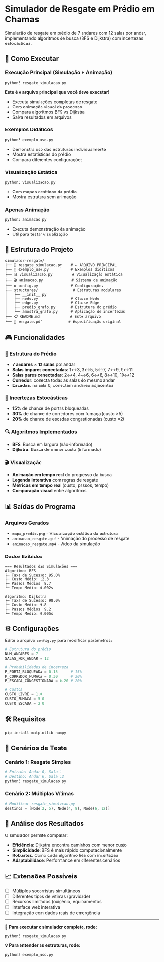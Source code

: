 # Simulador de Resgate em Prédio em Chamas

Simulação de resgate em prédio de 7 andares com 12 salas por andar, implementando algoritmos de busca (BFS e Dijkstra) com incertezas estocásticas.

## 🚀 Como Executar

### Execução Principal (Simulação + Animação)

```bash
python3 resgate_simulacao.py
```

**Este é o arquivo principal que você deve executar!**

- Executa simulações completas de resgate
- Gera animação visual do processo
- Compara algoritmos BFS vs Dijkstra
- Salva resultados em arquivos

### Exemplos Didáticos

```bash
python3 exemplo_uso.py
```

- Demonstra uso das estruturas individualmente
- Mostra estatísticas do prédio
- Compara diferentes configurações

### Visualização Estática

```bash
python3 visualizacao.py
```

- Gera mapas estáticos do prédio
- Mostra estrutura sem animação

### Apenas Animação

```bash
python3 animacao.py
```

- Executa demonstração da animação
- Útil para testar visualização

## 📁 Estrutura do Projeto

```
simulador-resgate/
├── 🎯 resgate_simulacao.py    # ← ARQUIVO PRINCIPAL
├── 📖 exemplo_uso.py          # Exemplos didáticos
├── 📊 visualizacao.py         # Visualização estática
├── 🎬 animacao.py             # Sistema de animação
├── ⚙️ config.py               # Configurações
├── structures/                # Estruturas modulares
│   ├── __init__.py
│   ├── node.py               # Classe Node
│   ├── edge.py               # Classe Edge
│   ├── predio_grafo.py       # Estrutura do prédio
│   └── amostra_grafo.py      # Aplicação de incertezas
├── 📋 README.md              # Este arquivo
└── 📄 resgate.pdf            # Especificação original
```

## 🎮 Funcionalidades

### 🏢 Estrutura do Prédio

- **7 andares** × **12 salas** por andar
- **Salas ímpares conectadas**: 1↔3, 3↔5, 5↔7, 7↔9, 9↔11
- **Salas pares conectadas**: 2↔4, 4↔6, 6↔8, 8↔10, 10↔12
- **Corredor**: conecta todas as salas do mesmo andar
- **Escadas**: na sala 6, conectam andares adjacentes

### 🎲 Incertezas Estocásticas

- **15%** de chance de portas bloqueadas
- **30%** de chance de corredores com fumaça (custo ×5)
- **20%** de chance de escadas congestionadas (custo ×2)

### 🔍 Algoritmos Implementados

- **BFS**: Busca em largura (não-informado)
- **Dijkstra**: Busca de menor custo (informado)

### 🎬 Visualização

- **Animação em tempo real** do progresso da busca
- **Legenda interativa** com regras de resgate
- **Métricas em tempo real** (custo, passos, tempo)
- **Comparação visual** entre algoritmos

## 📊 Saídas do Programa

### Arquivos Gerados

- `mapa_predio.png` - Visualização estática da estrutura
- `animacao_resgate.gif` - Animação do processo de resgate
- `animacao_resgate.mp4` - Vídeo da simulação

### Dados Exibidos

```
=== Resultados das Simulações ===
Algoritmo: BFS
├─ Taxa de Sucesso: 95.0%
├─ Custo Médio: 12.3
├─ Passos Médios: 8.7
└─ Tempo Médio: 0.002s

Algoritmo: Dijkstra
├─ Taxa de Sucesso: 98.0%
├─ Custo Médio: 9.8
├─ Passos Médios: 9.2
└─ Tempo Médio: 0.005s
```

## ⚙️ Configurações

Edite o arquivo `config.py` para modificar parâmetros:

```python
# Estrutura do prédio
NUM_ANDARES = 7
SALAS_POR_ANDAR = 12

# Probabilidades de incerteza
P_PORTA_BLOQUEADA = 0.15      # 15%
P_CORREDOR_FUMACA = 0.30      # 30%
P_ESCADA_CONGESTIONADA = 0.20 # 20%

# Custos
CUSTO_LIVRE = 1.0
CUSTO_FUMACA = 5.0
CUSTO_ESCADA = 2.0
```

## 🛠️ Requisitos

```bash
pip install matplotlib numpy
```

## 🎯 Cenários de Teste

### Cenário 1: Resgate Simples

```bash
# Entrada: Andar 0, Sala 1
# Destino: Andar 6, Sala 12
python3 resgate_simulacao.py
```

### Cenário 2: Múltiplas Vítimas

```python
# Modificar resgate_simulacao.py
destinos = [Node(2, 5), Node(4, 8), Node(6, 12)]
```

## 🔬 Análise dos Resultados

O simulador permite comparar:

- **Eficiência**: Dijkstra encontra caminhos com menor custo
- **Simplicidade**: BFS é mais rápido computacionalmente
- **Robustez**: Como cada algoritmo lida com incertezas
- **Adaptabilidade**: Performance em diferentes cenários

## 📈 Extensões Possíveis

- [ ] Múltiplos socorristas simultâneos
- [ ] Diferentes tipos de vítimas (gravidade)
- [ ] Recursos limitados (oxigênio, equipamentos)
- [ ] Interface web interativa
- [ ] Integração com dados reais de emergência

---

**🚨 Para executar o simulador completo, rode:**

```bash
python3 resgate_simulacao.py
```

**💡 Para entender as estruturas, rode:**

```bash
python3 exemplo_uso.py
```
